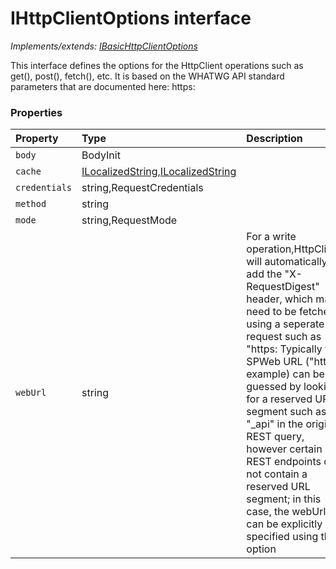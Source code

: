# IHttpClientOptions interface

_Implements/extends: [IBasicHttpClientOptions](IBasicHttpClientOptions.md)_

This interface defines the options for the HttpClient operations such as 
get(), post(), fetch(), etc. It is based on the WHATWG API standard 
parameters that are documented here: 
https:




### Properties

| Property	   | Type	| Description|
|:-------------|:-------|:-----------|
|`body`      | BodyInit |  |
|`cache`      | [ILocalizedString](ILocalizedString.md),[ILocalizedString](ILocalizedString.md) |  |
|`credentials`      | string,RequestCredentials |  |
|`method`      | string |  |
|`mode`      | string,RequestMode |  |
|`webUrl`      | string | For a write operation,HttpClient will automatically add the  "X-RequestDigest" header, which may need to be fetched using a seperate  request such as "https:  Typically the SPWeb URL ("https:  example) can be guessed by looking for a reserved URL segment such  as "_api" in the original REST query, however certain REST endpoints  do not contain a reserved URL segment; in this case, the webUrl can  be explicitly specified using this option |




